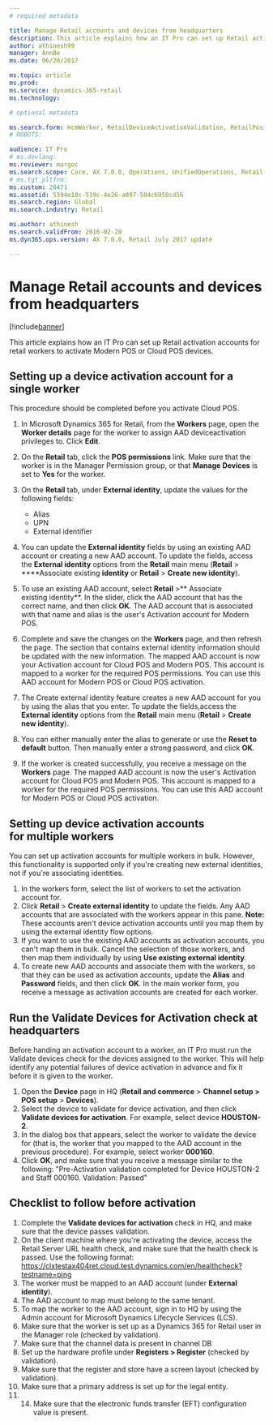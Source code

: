 ```yaml
---
# required metadata

title: Manage Retail accounts and devices from headquarters
description: This article explains how an IT Pro can set up Retail activation accounts for retail workers to activate Modern POS or Cloud POS devices.
author: athinesh99
manager: AnnBe
ms.date: 06/20/2017

ms.topic: article
ms.prod: 
ms.service: dynamics-365-retail
ms.technology: 

# optional metadata

ms.search.form: HcmWorker, RetailDeviceActivationValidation, RetailPositionPosPermission
# ROBOTS: 

audience: IT Pro
# ms.devlang: 
ms.reviewer: margoc
ms.search.scope: Core, AX 7.0.0, Operations, UnifiedOperations, Retail
# ms.tgt_pltfrm: 
ms.custom: 20471
ms.assetid: 5394e10c-539c-4e26-a097-504c6950cd56
ms.search.region: Global
ms.search.industry: Retail

ms.author: athinesh
ms.search.validFrom: 2016-02-28
ms.dyn365.ops.version: AX 7.0.0, Retail July 2017 update

---
```


# Manage Retail accounts and devices from headquarters

[!include[banner](includes/banner.md)]



This article explains how an IT Pro can set up Retail activation accounts for retail workers to activate Modern POS or Cloud POS devices.

Setting up a device activation account for a single worker
----------------------------------------------------------

This procedure should be completed before you activate Cloud POS.

1.  In Microsoft Dynamics 365 for Retail, from the **Workers** page, open the **Worker details** page for the worker to assign AAD deviceactivation privileges to. Click **Edit**.
2.  On the **Retail** tab, click the **POS permissions** link. Make sure that the worker is in the Manager Permission group, or that **Manage Devices** is set to **Yes** for the worker.
3.  On the **Retail** tab, under **External identity**, update the values for the following fields:
    -   Alias
    -   UPN
    -   External identifier

4.  You can update the **External identity** fields by using an existing AAD account or creating a new AAD account. To update the fields, access the **External identity** options from the **Retail** main menu (**Retail** &gt; ****Associate existing **identity** or **Retail** &gt; **Create new identity**).
5.  To use an existing AAD account, select **Retail** &gt;** Associate existing identity**. In the slider, click the AAD account that has the correct name, and then click **OK**. The AAD account that is associated with that name and alias is the user's Activation account for Modern POS.
6.  Complete and save the changes on the **Workers** page, and then refresh the page. The section that contains external identity information should be updated with the new information. The mapped AAD account is now your Activation account for Cloud POS and Modern POS. This account is mapped to a worker for the required POS permissions. You can use this AAD account for Modern POS or Cloud POS activation.
7.  The Create external identity feature creates a new AAD account for you by using the alias that you enter. To update the fields,access the **External identity** options from the **Retail** main menu (**Retail** &gt; **Create new identity**).
8.  You can either manually enter the alias to generate or use the **Reset to default** button. Then manually enter a strong password, and click **OK**.
9.  If the worker is created successfully, you receive a message on the **Workers** page. The mapped AAD account is now the user's Activation account for Cloud POS and Modern POS. This account is mapped to a worker for the required POS permissions. You can use this AAD account for Modern POS or Cloud POS activation.

## Setting up device activation accounts for multiple workers
You can set up activation accounts for multiple workers in bulk. However, this functionality is supported only if you're creating new external identities, not if you're associating identities.

1.  In the workers form, select the list of workers to set the activation account for.
2.  Click **Retail** &gt; **Create external identity** to update the fields. Any AAD accounts that are associated with the workers appear in this pane. **Note:** These accounts aren't device activation accounts until you map them by using the external identity flow options.
3.  If you want to use the existing AAD accounts as activation accounts, you can't map them in bulk. Cancel the selection of those workers, and then map them individually by using **Use existing external identity**.
4.  To create new AAD accounts and associate them with the workers, so that they can be used as activation accounts, update the **Alias** and **Password** fields, and then click **OK**. In the main worker form, you receive a message as activation accounts are created for each worker.

## Run the Validate Devices for Activation check at headquarters
Before handing an activation account to a worker, an IT Pro must run the Validate devices check for the devices assigned to the worker. This will help identify any potential failures of device activation in advance and fix it before it is given to the worker.

1.  Open the **Device** page in HQ (**Retail and commerce** &gt; **Channel setup &gt; POS setup** &gt; **Devices**).
2.  Select the device to validate for device activation, and then click **Validate devices for activation**. For example, select device **HOUSTON-2**.
3.  In the dialog box that appears, select the worker to validate the device for (that is, the worker that you mapped to the AAD account in the previous procedure). For example, select worker **000160**.
4.  Click **OK**, and make sure that you receive a message similar to the following: "Pre-Activation validation completed for Device HOUSTON-2 and Staff 000160. Validation: Passed"

## Checklist to follow before activation
1.  Complete the **Validate devices for activation** check in HQ, and make sure that the device passes validation.
2.  On the client machine where you're activating the device, access the Retail Server URL health check, and make sure that the health check is passed. Use the following format: https://clxtestax404ret.cloud.test.dynamics.com/en/healthcheck?testname=ping
3.  The worker must be mapped to an AAD account (under **External identity**).
4.  The AAD account to map must belong to the same tenant.
5.  To map the worker to the AAD account, sign in to HQ by using the Admin account for Microsoft Dynamics Lifecycle Services (LCS).
6.  Make sure that the worker is set up as a Dynamics 365 for Retail user in the Manager role (checked by validation).
7.  Make sure that the channel data is present in channel DB
8.  Set up the hardware profile under **Registers &gt; Register** (checked by validation).
9. Make sure that the register and store have a screen layout (checked by validation).
10. Make sure that a primary address is set up for the legal entity.
11. 14. Make sure that the electronic funds transfer (EFT) configuration value is present.




